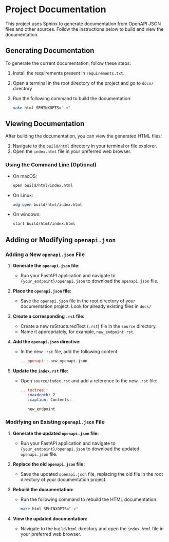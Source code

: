 # Project Documentation

This project uses Sphinx to generate documentation from OpenAPI JSON files and other sources. Follow the instructions below to build and view the documentation.

## Generating Documentation

To generate the current documentation, follow these steps:

1. Install the requirements present in `requirements.txt`.
2. Open a terminal in the root directory of the project and go to `docs/` directory
3. Run the following command to build the documentation:

   ```sh
   make html SPHINXOPTS="-v"
   ```

## Viewing Documentation

After building the documentation, you can view the generated HTML files:

1. Navigate to the `build/html` directory in your terminal or file explorer.
2. Open the `index.html` file in your preferred web browser.

### Using the Command Line (Optional)

- On macOS:

  ```sh
  open build/html/index.html

  ```

- On Linux:

  ```sh
  xdg-open build/html/index.html

  ```

- On windows:
  ```sh
  start build/html/index.html
  ```

## Adding or Modifying `openapi.json`

### Adding a New `openapi.json` File

1. **Generate the `openapi.json` file:**

   - Run your FastAPI application and navigate to `{your_endpoint}/openapi.json` to download the `openapi.json` file.

2. **Place the `openapi.json` file:**

   - Save the `openapi.json` file in the root directory of your documentation project. Look for already existing files in `docs/`

3. **Create a corresponding `.rst` file:**

   - Create a new reStructuredText (`.rst`) file in the `source` directory.
   - Name it appropriately, for example, `new_endpoint.rst`.

4. **Add the `openapi.json` directive:**

   - In the new `.rst` file, add the following content:
     ```rst
     .. openapi:: new_openapi.json
     ```

5. **Update the `index.rst` file:**

   - Open `source/index.rst` and add a reference to the new `.rst` file:

     ```rst
     .. toctree::
        :maxdepth: 2
        :caption: Contents:

        new_endpoint
     ```

### Modifying an Existing `openapi.json` File

1. **Generate the updated `openapi.json` file:**

   - Run your FastAPI application and navigate to `{your_endpoint}/openapi.json` to download the updated `openapi.json` file.

2. **Replace the old `openapi.json` file:**

   - Save the updated `openapi.json` file, replacing the old file in the root directory of your documentation project.

3. **Rebuild the documentation:**

   - Run the following command to rebuild the HTML documentation:
     ```sh
     make html SPHINXOPTS="-v"
     ```

4. **View the updated documentation:**
   - Navigate to the `build/html` directory and open the `index.html` file in your preferred web browser.
